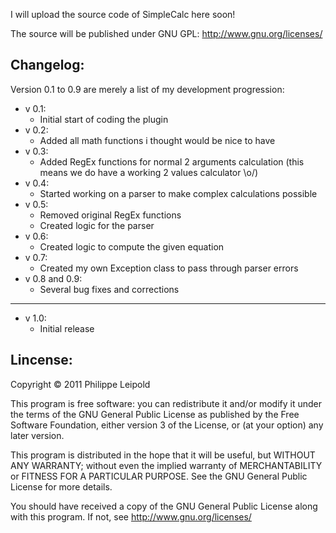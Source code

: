 I will upload the source code of SimpleCalc here soon!

The source will be published under GNU GPL: http://www.gnu.org/licenses/



Changelog:
----------
Version 0.1 to 0.9 are merely a list of my development progression:

* v 0.1:
    - Initial start of coding the plugin
* v 0.2:
    - Added all math functions i thought would be nice to have
* v 0.3:
    - Added RegEx functions for normal 2 arguments calculation (this means we do have a working 2 values calculator \o/)
* v 0.4:
    - Started working on a parser to make complex calculations possible
* v 0.5:
    - Removed original RegEx functions
    - Created logic for the parser
* v 0.6:
    - Created logic to compute the given equation
* v 0.7:
    - Created my own Exception class to pass through parser errors
* v 0.8 and 0.9:
    - Several bug fixes and corrections

---------------------------

* v 1.0:
    - Initial release

Lincense:
---------

Copyright &copy; 2011  Philippe Leipold

This program is free software: you can redistribute it and/or modify
it under the terms of the GNU General Public License as published by
the Free Software Foundation, either version 3 of the License, or
(at your option) any later version.

This program is distributed in the hope that it will be useful,
but WITHOUT ANY WARRANTY; without even the implied warranty of
MERCHANTABILITY or FITNESS FOR A PARTICULAR PURPOSE.  See the
GNU General Public License for more details.

You should have received a copy of the GNU General Public License
along with this program.  If not, see <http://www.gnu.org/licenses/>